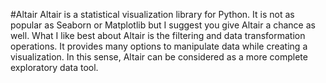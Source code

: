 #Altair 
Altair is a statistical visualization library for Python. 
It is not as popular as Seaborn or Matplotlib but I suggest 
you give Altair a chance as well.
What I like best about Altair is the filtering and data transformation operations. It provides many options to manipulate data while creating a visualization. In this sense, Altair can be considered as a more 
complete exploratory data tool.
